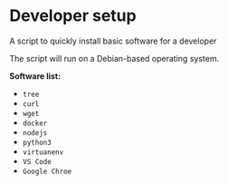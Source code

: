 # Developer setup

A script to quickly install basic software for a developer

The script will run on a Debian-based operating system.

**Software list:**

- `tree`
- `curl`
- `wget`
- `docker`
- `nodejs`
- `python3`
- `virtuanenv`
- `VS Code`
- `Google Chroe`
